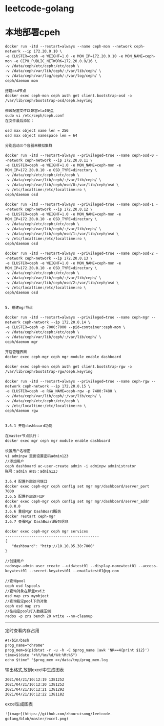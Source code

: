 # leetcode-golang

# 本地部署cpeh
    docker run -itd --restart=always --name ceph-mon --network ceph-network --ip 172.20.0.10 \
    -e CLUSTER=ceph -e WEIGHT=1.0 -e MON_IP=172.20.0.10 -e MON_NAME=ceph-mon -e CEPH_PUBLIC_NETWORK=172.20.0.0/16 \
    -v /data/ceph/etc/ceph:/etc/ceph \
    -v /data/ceph/var/lib/ceph/:/var/lib/ceph/ \
    -v /data/ceph/var/log/ceph/:/var/log/ceph/ \
    ceph/daemon mon

    搭建osd节点
    docker exec ceph-mon ceph auth get client.bootstrap-osd -o /var/lib/ceph/bootstrap-osd/ceph.keyring
    
    修改配置文件以兼容etx4硬盘
    sudo vi /etc/ceph/ceph.conf
    在文件最后添加：
    
    osd max object name len = 256
    osd max object namespace len = 64
    
    分别启动三个容器来模拟集群
    
    docker run -itd --restart=always --privileged=true --name ceph-osd-0 --network ceph-network --ip 172.20.0.11 \
    -e CLUSTER=ceph -e WEIGHT=1.0 -e MON_NAME=ceph-mon -e MON_IP=172.20.0.10 -e OSD_TYPE=directory \
    -v /data/ceph/etc/ceph:/etc/ceph \
    -v /data/ceph/var/lib/ceph/:/var/lib/ceph/ \
    -v /data/ceph/var/lib/ceph/osd/0:/var/lib/ceph/osd \
    -v /etc/localtime:/etc/localtime:ro \
    ceph/daemon osd
    
    docker run -itd --restart=always --privileged=true --name ceph-osd-1 --network ceph-network --ip 172.20.0.12 \
    -e CLUSTER=ceph -e WEIGHT=1.0 -e MON_NAME=ceph-mon -e MON_IP=172.20.0.10 -e OSD_TYPE=directory \
    -v /data/ceph/etc/ceph:/etc/ceph \
    -v /data/ceph/var/lib/ceph/:/var/lib/ceph/ \
    -v /data/ceph/var/lib/ceph/osd/1:/var/lib/ceph/osd \
    -v /etc/localtime:/etc/localtime:ro \
    ceph/daemon osd
    
    docker run -itd --restart=always --privileged=true --name ceph-osd-2 --network ceph-network --ip 172.20.0.13 \
    -e CLUSTER=ceph -e WEIGHT=1.0 -e MON_NAME=ceph-mon -e MON_IP=172.20.0.10 -e OSD_TYPE=directory \
    -v /data/ceph/etc/ceph:/etc/ceph \
    -v /data/ceph/var/lib/ceph/:/var/lib/ceph/ \
    -v /data/ceph/var/lib/ceph/osd/2:/var/lib/ceph/osd \
    -v /etc/localtime:/etc/localtime:ro \
    ceph/daemon osd
    
    
    5. 搭建mgr节点
    
    docker run -itd --restart=always --privileged=true --name ceph-mgr --network ceph-network --ip 172.20.0.14 \
    -e CLUSTER=ceph -p 7000:7000 --pid=container:ceph-mon \
    -v /data/ceph/etc/ceph:/etc/ceph \
    -v /data/ceph/var/lib/ceph/:/var/lib/ceph/ \
    ceph/daemon mgr
    
    开启管理界面
    docker exec ceph-mgr ceph mgr module enable dashboard
    
    docker exec ceph-mon ceph auth get client.bootstrap-rgw -o /var/lib/ceph/bootstrap-rgw/ceph.keyring
    
    docker run -itd --restart=always --privileged=true --name ceph-rgw --network ceph-network --ip 172.20.0.15 \
    -e CLUSTER=ceph -e RGW_NAME=ceph-rgw -p 7480:7480 \
    -v /data/ceph/var/lib/ceph/:/var/lib/ceph/ \
    -v /data/ceph/etc/ceph:/etc/ceph \
    -v /etc/localtime:/etc/localtime:ro \
    ceph/daemon rgw
    
    
    3.6.1 开启dashboard功能
    
    在master节点执行：
    docker exec mgr ceph mgr module enable dashboard
    
    设置用户名秘密
    vi adminpw 里面设置密码admin123
    //添加用户
    ceph dashboard ac-user-create admin -i adminpw administrator
    账号：admin 密码：admin123
    
    3.6.4 配置外部访问端口
    docker exec ceph-mgr ceph config set mgr mgr/dashboard/server_port 7000
    3.6.5 配置外部访问IP
    docker exec ceph-mgr ceph config set mgr mgr/dashboard/server_addr 0.0.0.0
    3.6.6 重启Mgr DashBoard服务
    docker restart ceph-mgr
    3.6.7 查看Mgr DashBoard服务信息
    
    docker exec ceph-mgr ceph mgr services
    -------------------------------------------
    {
       "dashboard": "http://10.10.85.38:7000"
    }
    
    //创建用户
    radosgw-admin user create --uid=test01 --display-name=test01 --access-key=test01 --secret-key=test01 --email=test01@qq.com
    
    //查询pool
    ceph osd lspools
    //查询对象在那些osd上
    osd map zrs myobject
    //查询指定pool下的对象
    ceph osd map zrs
    //往指定pool打入数据压侧
    rados -p zrs bench 20 write --no-cleanup

------------------------------------------
定时查看内存占用

    #!/bin/bash
    prog_name="chrome"
    prog_mem=$(pidstat -r -u -h -C $prog_name |awk 'NR==4{print $12}')
    time=$(date "+%Y/%m/%d/%H:%M:%S")
    echo $time" "$prog_mem >>/data/tmp/prog_mem.log

输出格式,放到excel中生成图表

    2021/04/21/10:12:19 1381252
    2021/04/21/10:12:20 1381252
    2021/04/21/10:12:21 1381292
    2021/04/21/10:12:22 1381182
   
excel生成图表

    ![image](https://github.com/zhouruisong/leetcode-golang/blob/master/excel.png)
